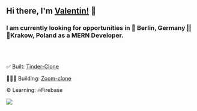 ## Hi there, I'm [Valentin!](https://www.linkedin.com/in/valentinmull/) 👋

### I am currently looking for opportunities in 📍 Berlin, Germany || 📍Krakow, Poland as a MERN Developer.
<br />
<br />

✅ Built: [Tinder-Clone][Tinder-clone]  <br />

👨🏽‍💻 Building: [Zoom-clone][Zoom-clone] <br />

⚙️ Learning: 🔥Firebase <br />






  <img align="center" src="https://github-readme-stats.vercel.app/api?username=valentin-muller&show_icons=true&include_all_commits=true&theme=radical" />
  
  [Tinder-clone]: tinder-clone-c95b2.web.app/
  [Zoom-clone]: https://still-reef-70054.herokuapp.com/a853a9c2-0238-41e0-aa1b-5cc6d01de927
  [LinkedIn]: https://www.linkedin.com/in/valentinmull/
  
